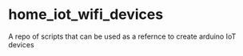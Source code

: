 # home_iot_wifi_devices
A repo of scripts that can be used as a refernce to create arduino IoT devices
